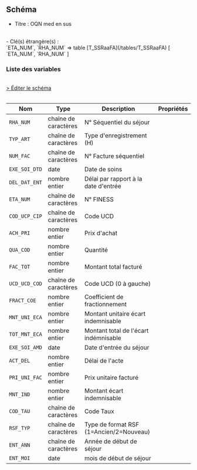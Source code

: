 ## Schéma

- Titre : OQN med en sus
<br />
- Clé(s) étrangère(s) : <br />
`ETA_NUM`, `RHA_NUM` => table [T_SSRaaFA](/tables/T_SSRaaFA) [ `ETA_NUM`, `RHA_NUM` ]<br />

### Liste des variables
<br />
<div>
    <a href="https://gitlab.com/healthdatahub/schema-snds/edit/master/schemas/PMSI%20SSR/T_SSRaaFH.json"  
    arget="_blank" rel="noopener noreferrer">> Éditer le schéma</a>
    <OutboundLink />
</div>
<br />

Nom|Type|Description|Propriétés
-|-|-|-
`RHA_NUM`|chaîne de caractères|N° Séquentiel du séjour||
`TYP_ART`|chaîne de caractères|Type d&#x27;enregistrement (H)||
`NUM_FAC`|chaîne de caractères|N° Facture séquentiel||
`EXE_SOI_DTD`|date|Date de soins||
`DEL_DAT_ENT`|nombre entier|Délai par rapport à la date d&#x27;entrée||
`ETA_NUM`|chaîne de caractères|N° FINESS||
`COD_UCP_CIP`|chaîne de caractères|Code UCD||
`ACH_PRI`|nombre entier|Prix d&#x27;achat||
`QUA_COD`|nombre entier|Quantité||
`FAC_TOT`|nombre entier|Montant total facturé||
`UCD_UCD_COD`|chaîne de caractères|Code UCD (0 à gauche)||
`FRACT_COE`|nombre entier|Coefficient de fractionnement||
`MNT_UNI_ECA`|nombre entier|Montant unitaire écart indemnisable||
`TOT_MNT_ECA`|nombre entier|Montant total de l&#x27;écart indémnisable||
`EXE_SOI_AMD`|date|Date d&#x27;entrée du séjour||
`ACT_DEL`|nombre entier|Délai de l&#x27;acte||
`PRI_UNI_FAC`|nombre entier|Prix unitaire facturé||
`MNT_IND`|nombre entier|Montant écart indemnisable||
`COD_TAU`|chaîne de caractères|Code Taux||
`RSF_TYP`|chaîne de caractères|Type de format RSF (1&#x3D;Ancien/2&#x3D;Nouveau)||
`ENT_ANN`|chaîne de caractères|Année de début de séjour||
`ENT_MOI`|date|mois de début de séjour||

